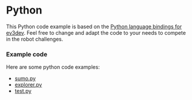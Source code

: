 # Python
This Python code example is based on the [Python language bindings for ev3dev](https://github.com/rhempel/ev3dev-lang-python).
Feel free to change and adapt the code to your needs to compete in the robot challenges.

### Example code
Here are some python code examples:
- [sumo.py](sumo.py)
- [explorer.py](explorer.py)
- [test.py](test.py)
